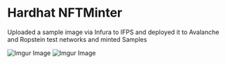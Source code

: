 # Hardhat NFTMinter
Uploaded a sample image via Infura to IFPS and deployed it to Avalanche and Ropstein test networks and minted
Samples

![Imgur Image](https://imgur.com/UAJLPdOm.jpg)
![Imgur Image](https://imgur.com/NzvnmUpm.jpg)

